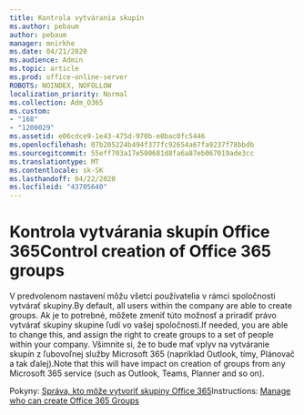 ```yaml
---
title: Kontrola vytvárania skupín
ms.author: pebaum
author: pebaum
manager: mnirkhe
ms.date: 04/21/2020
ms.audience: Admin
ms.topic: article
ms.prod: office-online-server
ROBOTS: NOINDEX, NOFOLLOW
localization_priority: Normal
ms.collection: Adm_O365
ms.custom:
- "168"
- "1200029"
ms.assetid: e06cdce9-1e43-475d-970b-e0bac0fc5446
ms.openlocfilehash: 07b205224b494f377fc92654a67fa9237f78bbdb
ms.sourcegitcommit: 55eff703a17e500681d8fa6a87eb067019ade3cc
ms.translationtype: MT
ms.contentlocale: sk-SK
ms.lasthandoff: 04/22/2020
ms.locfileid: "43705640"
---
```

# <a name="control-creation-of-office-365-groups"></a><span data-ttu-id="e8d8e-102">Kontrola vytvárania skupín Office 365</span><span class="sxs-lookup"><span data-stu-id="e8d8e-102">Control creation of Office 365 groups</span></span>

<span data-ttu-id="e8d8e-103">V predvolenom nastavení môžu všetci používatelia v rámci spoločnosti vytvárať skupiny.</span><span class="sxs-lookup"><span data-stu-id="e8d8e-103">By default, all users within the company are able to create groups.</span></span> <span data-ttu-id="e8d8e-104">Ak je to potrebné, môžete zmeniť túto možnosť a priradiť právo vytvárať skupiny skupine ľudí vo vašej spoločnosti.</span><span class="sxs-lookup"><span data-stu-id="e8d8e-104">If needed, you are able to change this, and assign the right to create groups to a set of people within your company.</span></span> <span data-ttu-id="e8d8e-105">Všimnite si, že to bude mať vplyv na vytváranie skupín z ľubovoľnej služby Microsoft 365 (napríklad Outlook, tímy, Plánovač a tak ďalej).</span><span class="sxs-lookup"><span data-stu-id="e8d8e-105">Note that this will have impact on creation of groups from any Microsoft 365 service (such as Outlook, Teams, Planner and so on).</span></span>
  
<span data-ttu-id="e8d8e-106">Pokyny: [Správa, kto môže vytvoriť skupiny Office 365](https://docs.microsoft.com/office365/admin/create-groups/manage-creation-of-groups)</span><span class="sxs-lookup"><span data-stu-id="e8d8e-106">Instructions: [Manage who can create Office 365 Groups](https://docs.microsoft.com/office365/admin/create-groups/manage-creation-of-groups)</span></span>
